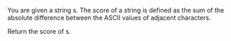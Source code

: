 You are given a string s. The score of a string is defined as the sum of the absolute difference between the ASCII values of adjacent characters.

Return the score of s.